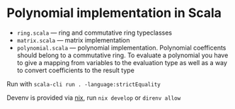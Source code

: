 # Polynomial implementation in Scala

- `ring.scala` &mdash; ring and commutative ring typeclasses
- `matrix.scala` &mdash; matrix implementation
- `polynomial.scala` &mdash; polynomial implementation. Polynomial coefficents should belong to a commutative ring.
  To evaluate a polynomial you have to give a mapping from variables to the evaluation type as well as a way to convert coefficients to the result type

Run with `scala-cli run . -language:strictEquality`

Devenv is provided via [nix](nixos.org), run `nix develop` or `direnv allow`

